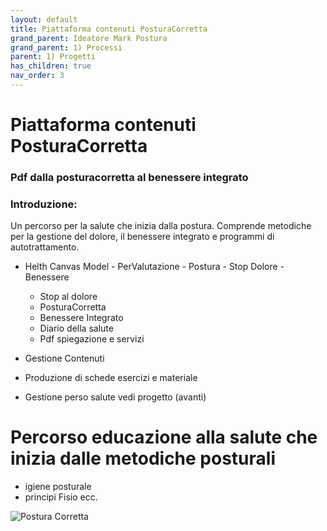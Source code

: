 ```yaml
---
layout: default
title: Piattaforma contenuti PosturaCorretta
grand_parent: Ideatore Mark Postura 
grand_parent: 1) Processi
parent: 1) Progetti
has_children: true
nav_order: 3
---
```


# Piattaforma contenuti PosturaCorretta

### Pdf dalla posturacorretta al benessere integrato

### Introduzione: 
Un percorso per la salute che inizia dalla postura. Comprende metodiche per la gestione del dolore, il benessere integrato e programmi di autotrattamento.

- Helth Canvas Model - PerValutazione - Postura - Stop Dolore - Benessere
  - Stop al dolore
  - PosturaCorretta
  - Benessere Integrato
  - Diario della salute
  - Pdf spiegazione e servizi 

- Gestione Contenuti 
- Produzione di schede esercizi e materiale
- Gestione perso salute vedi progetto (avanti)


# Percorso educazione alla salute che inizia dalle metodiche posturali 

- igiene posturale
- principi Fisio ecc.



![Postura Corretta](https://posturacorretta.org/assets/logo-b55c886aac89a92d7ad93adf6e85b49b16ffedfacd1f0ac4b7aff674ee46fa72.png)

